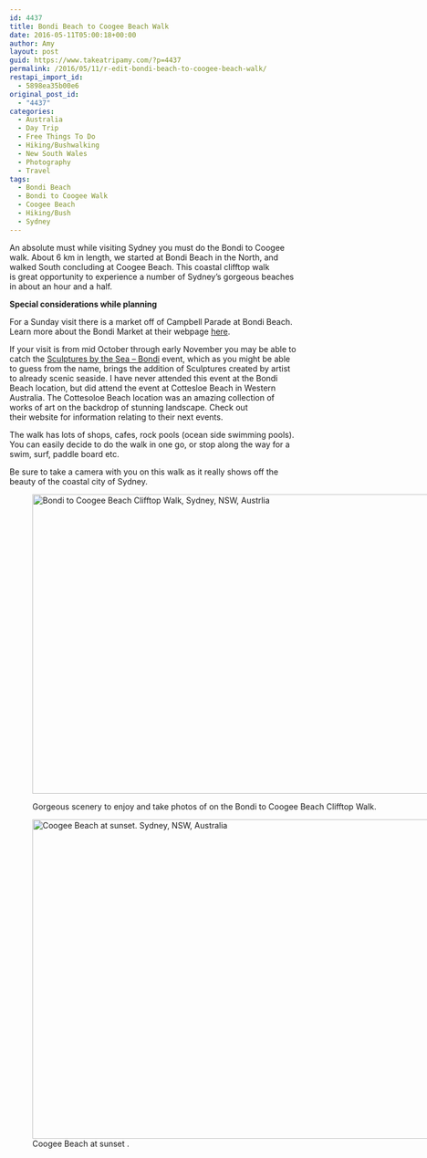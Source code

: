 ```yaml
---
id: 4437
title: Bondi Beach to Coogee Beach Walk
date: 2016-05-11T05:00:18+00:00
author: Amy
layout: post
guid: https://www.takeatripamy.com/?p=4437
permalink: /2016/05/11/r-edit-bondi-beach-to-coogee-beach-walk/
restapi_import_id:
  - 5898ea35b00e6
original_post_id:
  - "4437"
categories:
  - Australia
  - Day Trip
  - Free Things To Do
  - Hiking/Bushwalking
  - New South Wales
  - Photography
  - Travel
tags:
  - Bondi Beach
  - Bondi to Coogee Walk
  - Coogee Beach
  - Hiking/Bush
  - Sydney
---
```

An absolute must while visiting Sydney you must do the Bondi to Coogee walk. About 6 km in length, we started at Bondi Beach in the North, and walked South concluding at Coogee Beach. This coastal clifftop walk is great opportunity to experience a number of Sydney&#8217;s gorgeous beaches in about an hour and a half.

**Special considerations while planning**

For a Sunday visit there is a market off of Campbell Parade at Bondi Beach. Learn more about the Bondi Market at their webpage [here](http://www.bondimarkets.com.au/).

If your visit is from mid October through early November you may be able to catch the [Sculptures by the Sea &#8211; Bondi](http://sculpturebythesea.com/) event, which as you might be able to guess from the name, brings the addition of Sculptures created by artist to already scenic seaside. I have never attended this event at the Bondi Beach location, but did attend the event at Cottesloe Beach in Western Australia. The Cottesoloe Beach location was an amazing collection of works of art on the backdrop of stunning landscape. Check out their website for information relating to their next events.

The walk has lots of shops, cafes, rock pools (ocean side swimming pools). You can easily decide to do the walk in one go, or stop along the way for a swim, surf, paddle board etc.

Be sure to take a camera with you on this walk as it really shows off the beauty of the coastal city of Sydney.<figure id="attachment_4441" style="width: 700px" class="wp-caption alignnone">

<img class="size-full wp-image-4441" src="http://exploringducky.files.wordpress.com/2016/05/img_64741.jpg" alt="Bondi to Coogee Beach Clifftop Walk, Sydney, NSW, Austrlia" width="700" height="525" /><figcaption class="wp-caption-text">Gorgeous scenery to enjoy and take photos of on the Bondi to Coogee Beach Clifftop Walk.</figcaption></figure> <figure id="attachment_4440" style="width: 700px" class="wp-caption alignnone"><img class="size-full wp-image-4440" src="http://exploringducky.files.wordpress.com/2016/05/bondi-to-coogee-walk-61.jpg" alt="Coogee Beach at sunset. Sydney, NSW, Australia " width="700" height="560" /><figcaption class="wp-caption-text">Coogee Beach at sunset .</figcaption></figure>